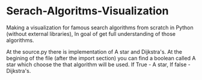 # Serach-Algoritms-Visualization
Making a visualization for famous search algorithms from scratch in Python (without external libraries),
In goal of get full understanding of those algorithms.

At the source.py there is implementation of A star and Dijkstra's. 
At the begining of the file (after the import section) you can find a boolean called A star which choose the that algorithm will be used.
If True - A star, If false - Dijkstra's.
